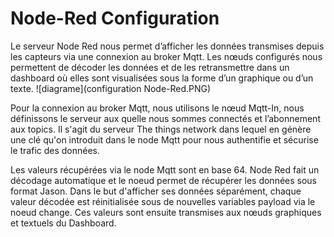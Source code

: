 # Node-Red Configuration 
Le serveur Node Red nous permet d’afficher les données transmises depuis les capteurs via une connexion au broker Mqtt. Les nœuds configurés nous permettent de décoder les données et de les retransmettre dans un dashboard où elles sont visualisées sous la forme d’un graphique ou d’un texte.
![diagrame](configuration Node-Red.PNG)

Pour la connexion au broker Mqtt, nous utilisons le nœud Mqtt-In, nous définissons le serveur aux quelle nous sommes connectés et l’abonnement aux topics. Il s'agit du serveur The things network dans lequel en génère une clé qu'on introduit dans le node Mqtt pour nous authentifie et sécurise le trafic des données.

Les valeurs récupérées via le node Mqtt sont en base 64. Node Red fait un décodage automatique et le noeud permet de récupérer les données sous format Jason. Dans le but d'afficher ses données séparément, chaque valeur décodée est réinitialisée sous de nouvelles variables payload via le noeud change. Ces valeurs sont ensuite transmises aux nœuds graphiques et textuels du Dashboard.  
